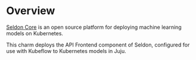 Overview
========

[Seldon Core](https://github.com/SeldonIO/seldon-core) is an
open source platform for deploying machine learning models on Kubernetes.

This charm deploys the API Frontend component of Seldon, configured for
use with Kubeflow to Kubernetes models in Juju.
